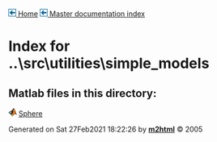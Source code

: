 [![\<](../../../../left.png) Home](../../../../../index.md)     [![\<](../../../../left.png) Master documentation index](../../../../../documentation.md)


# Index for ..\\src\\utilities\\simple_models

## Matlab files in this directory:

 
  ![](../../../../matlabicon.gif) [Sphere](Sphere.md)   
 



Generated on Sat 27Feb2021 18:22:26 by
**[m2html](http://www.artefact.tk/software/matlab/m2html/ "Matlab Documentation in HTML")**
© 2005
